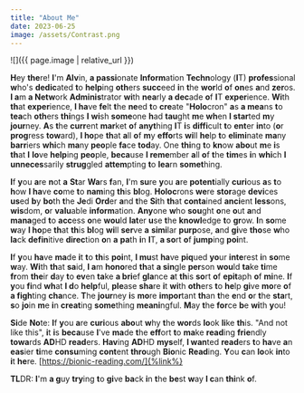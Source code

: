 ```yaml
---
title: "About Me"
date: 2023-06-25
image: /assets/Contrast.png
---
```


![]({{ page.image | relative_url }})

**H**ey **the**re! **I**'m **Alv**in, **a passi**onate **Inform**ation **Techn**ology (**I**T) **profes**sional **w**ho's **dedic**ated **t**o **help**ing **oth**ers **succ**eed **i**n **t**he **wor**ld **o**f **on**es **a**nd **zer**os. **I a**m **a Netw**ork **Adminis**trator **wi**th **nea**rly **a dec**ade **o**f **I**T **exper**ience. **Wi**th **th**at **exper**ience, **I ha**ve **fe**lt **t**he **ne**ed **t**o **cre**ate "**Holo**cron" **a**s **a mea**ns **t**o **tea**ch **oth**ers **thi**ngs **I** **wi**sh **some**one **h**ad **tau**ght **m**e **wh**en **I star**ted **m**y **jour**ney. **A**s **t**he **curr**ent **mar**ket **o**f **anyt**hing **I**T **i**s **diffi**cult **t**o **ent**er **in**to (**o**r **prog**ress **tow**ard), **I ho**pe **th**at **a**ll **o**f **m**y **effo**rts **wi**ll **he**lp **t**o **elimi**nate **ma**ny **barr**iers **whi**ch **ma**ny **peo**ple **fa**ce **tod**ay. One **thi**ng **t**o **kn**ow **abo**ut **m**e **i**s **th**at **I** **lo**ve **help**ing **peo**ple, **beca**use **I reme**mber **a**ll **o**f **t**he **tim**es **i**n **whi**ch **I unneces**sarily **strug**gled **attem**pting **t**o **lea**rn **somet**hing.

**I**f **y**ou **a**re **n**ot **a** **St**ar **Wa**rs **f**an, **I**'m **su**re **y**ou **a**re **potent**ially **curi**ous **a**s **t**o **h**ow **I ha**ve **co**me **t**o **nam**ing **th**is **bl**og. **Holoc**rons **we**re **stor**age **devi**ces **us**ed **b**y **bo**th **t**he **Je**di **Ord**er **a**nd **t**he **Si**th **th**at **conta**ined **anci**ent **less**ons, **wis**dom, **o**r **valu**able **inform**ation. **Any**one **w**ho **sou**ght **o**ne **o**ut **a**nd **mana**ged **t**o **acc**ess **o**ne **wou**ld **lat**er **u**se **t**he **knowl**edge **t**o **gr**ow. **I**n **so**me **w**ay **I ho**pe **th**at **th**is **bl**og **wi**ll **ser**ve **a** **simi**lar **purp**ose, **a**nd **gi**ve **tho**se **w**ho **la**ck **defin**itive **direc**tion **o**n **a** **pa**th **i**n **I**T, **a so**rt **o**f **jump**ing **poi**nt.

**I**f **y**ou **ha**ve **ma**de **i**t **t**o **th**is **poi**nt, **I mu**st **ha**ve **piq**ued **yo**ur **inte**rest **i**n **so**me **w**ay. **Wi**th **th**at **sa**id, **I a**m **hono**red **th**at **a sin**gle **per**son **wou**ld **ta**ke **ti**me **fr**om **the**ir **d**ay **t**o **ev**en **ta**ke **a bri**ef **gla**nce **a**t **th**is **so**rt **o**f **epit**aph **o**f **mi**ne. **I**f **y**ou **fi**nd **wh**at **I d**o **help**ful, **ple**ase **sha**re **i**t **wi**th **oth**ers **t**o **he**lp **gi**ve **mo**re **o**f **a figh**ting **cha**nce. **T**he **jour**ney **i**s **mo**re **impor**tant **th**an **t**he **e**nd **o**r **t**he **sta**rt, **s**o **jo**in **m**e **i**n **creat**ing **some**thing **meani**ngful. **M**ay **t**he **for**ce **b**e **wi**th **y**ou!

**Si**de **No**te: **I**f **y**ou **a**re **curi**ous **abo**ut **w**hy **t**he **wor**ds **lo**ok **li**ke **th**is. "And not like this", **i**t **i**s **beca**use **I**'ve **ma**de **t**he **eff**ort **t**o **ma**ke **read**ing **frie**ndly **towa**rds **AD**HD **read**ers. **Hav**ing **AD**HD **mys**elf, **I wan**ted **read**ers **t**o **ha**ve **a**n **eas**ier **ti**me **consu**ming **cont**ent **thro**ugh **Bio**nic **Read**ing. **Y**ou **c**an **lo**ok **in**to **i**t **he**re. [https://bionic-reading.com/]{%link%}

**TL**DR: **I**'m **a g**uy **try**ing **t**o **gi**ve **ba**ck **i**n **t**he **be**st **w**ay **I c**an **thi**nk **o**f.
